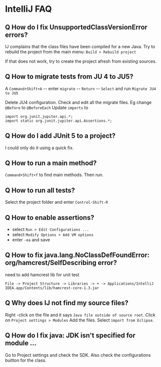 # IntelliJ FAQ

## Q How do I fix UnsupportedClassVersionError errors?

IJ complains that the class files have been compiled for a new Java.
Try to rebuild the project from the main menu: `Build > Rebuild project`

If that does not work, try to create the project afresh from existing sources.

## Q How to migrate tests from JU 4 to JU5?

A `Command+Shift+A` -- enter `migrate` -- `Return` -- `Select` and run `Migrate JU4 to JU5`

Delete JU4 configuration.
Check and edit all the migrate files. Eg change `@Before` to `@BeforeEach`
Update `imports` to
```
import org.junit.jupiter.api.*;
import static org.junit.jupiter.api.Assertions.*;
```

## Q How do I add JUnit 5 to a project?

I could only do it using a quick fix.

## Q How to run a main method?

`Command+Shift+f` to find main methods. Then run.

## Q How to run all tests?

Select the project folder and enter `Control-Shift-R`

## Q How to enable assertions?

- select `Run > Edit Configurations ...`
- select `Modify Options > Add VM options`
- enter `-ea` and save

## Q How to fix java.lang.NoClassDefFoundError: org/hamcrest/SelfDescribing error?

need to add hamcrest lib for unit test

`File -> Project Structure -> Libraries -> + -> Applications/IntelliJ IDEA.app/Contents/lib/hamcrest-core-1.3.jar`

## Q Why does IJ not find my source files?

Right -click on the file and it says `Java file outside of source root`.
Click on `Project settings > Modules`
Add the files. Select `import from Eclipse`.

## Q How do I fix java: JDK isn't specified for module ...

Go to Project settings and check the SDK.
Also check the configurations buitton for the class.

